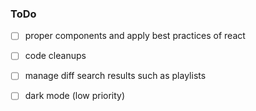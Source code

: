 ### ToDo

- [ ] proper components and apply best practices of react
- [ ] code cleanups 
- [ ] manage diff search results such as playlists
- [ ] dark mode (low priority)

